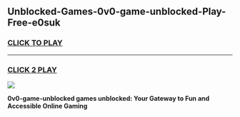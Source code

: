 
## Unblocked-Games-0v0-game-unblocked-Play-Free-e0suk
<h3>
<a href="https://premium76.site?title=0v0-game-unblocked&ref=19M">CLICK TO PLAY</a></h3>
<hr>

<h3>
<a href="https://premium76.site?title=0v0-game-unblocked&ref=19M">CLICK 2 PLAY</a>
  
</h3>

<a href="https://premium76.site?title=0v0-game-unblocked&ref=19M"><img src="https://clearcache.store/games.png"></a>


**0v0-game-unblocked games unblocked: Your Gateway to Fun and Accessible Online Gaming**
